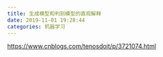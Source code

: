 ```yaml
---
title: 生成模型和判别模型的直观解释
date: 2019-11-01 19:28:44 
categories: 机器学习
---
```


https://www.cnblogs.com/tenosdoit/p/3721074.html



